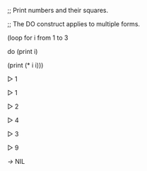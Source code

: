  

;; Print numbers and their squares. 

;; The DO construct applies to multiple forms. 

(loop for i from 1 to 3 

do (print i) 

(print (\* i i))) 

&#9655; 1 

&#9655; 1 

&#9655; 2 

&#9655; 4 

&#9655; 3 

&#9655; 9 

*→* NIL 

